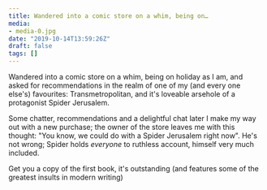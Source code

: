 ```yaml
---
title: Wandered into a comic store on a whim, being on…
media:
- media-0.jpg
date: "2019-10-14T13:59:26Z"
draft: false
tags: []
---
```

Wandered into a comic store on a whim, being on holiday as I am, and asked for recommendations in the realm of one of my \(and every one else's\) favourites: Transmetropolitan, and it's loveable arsehole of a protagonist Spider Jerusalem.



Some chatter, recommendations and a delightful chat later I make my way out with a new purchase; the owner of the store  leaves me with this thought: "You know, we could do with a Spider Jerusalem right now". He's not wrong; Spider holds *everyone* to ruthless account, himself very much included.



Get you a copy of the first book, it's outstanding \(and features some of the greatest insults in modern writing\)

